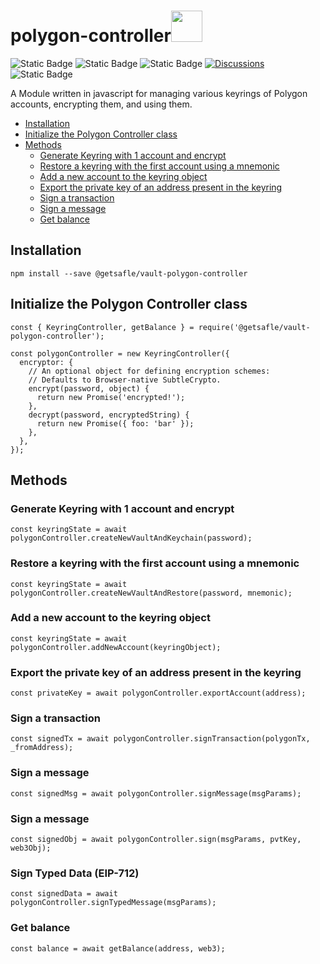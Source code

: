 # polygon-controller<code><a href="https://www.docker.com/" target="_blank"><img height="50" src="https://assets.coingecko.com/coins/images/4713/small/matic-token-icon.png?1624446912"></a></code>

<img alt="Static Badge" src="https://img.shields.io/badge/version-v1.2.6-blue">  <img alt="Static Badge" src="https://img.shields.io/badge/nvm-v6.0.6-red">  <img alt="Static Badge" src="https://img.shields.io/badge/License-MIT-green">   [![Discussions][discussions-badge]][discussions-link]
 <img alt="Static Badge" src="https://img.shields.io/badge/polygon_controller-documentation-purple">   

A Module written in javascript for managing various keyrings of Polygon accounts, encrypting them, and using them.

- [Installation](#installation)
- [Initialize the Polygon Controller class](#initialize-the-polygon-controller-class)
- [Methods](#methods)
  - [Generate Keyring with 1 account and encrypt](#generate-keyring-with-1-account-and-encrypt)
  - [Restore a keyring with the first account using a mnemonic](#restore-a-keyring-with-the-first-account-using-a-mnemonic)
  - [Add a new account to the keyring object](#add-a-new-account-to-the-keyring-object)
  - [Export the private key of an address present in the keyring](#export-the-private-key-of-an-address-present-in-the-keyring)
  - [Sign a transaction](#sign-a-transaction)
  - [Sign a message](#sign-a-message)
  - [Get balance](#get-balance)


## Installation

`npm install --save @getsafle/vault-polygon-controller`

## Initialize the Polygon Controller class

```
const { KeyringController, getBalance } = require('@getsafle/vault-polygon-controller');

const polygonController = new KeyringController({
  encryptor: {
    // An optional object for defining encryption schemes:
    // Defaults to Browser-native SubtleCrypto.
    encrypt(password, object) {
      return new Promise('encrypted!');
    },
    decrypt(password, encryptedString) {
      return new Promise({ foo: 'bar' });
    },
  },
});
```

## Methods

### Generate Keyring with 1 account and encrypt

```
const keyringState = await polygonController.createNewVaultAndKeychain(password);
```

### Restore a keyring with the first account using a mnemonic

```
const keyringState = await polygonController.createNewVaultAndRestore(password, mnemonic);
```

### Add a new account to the keyring object

```
const keyringState = await polygonController.addNewAccount(keyringObject);
```

### Export the private key of an address present in the keyring

```
const privateKey = await polygonController.exportAccount(address);
```

### Sign a transaction

```
const signedTx = await polygonController.signTransaction(polygonTx, _fromAddress);
```

### Sign a message

```
const signedMsg = await polygonController.signMessage(msgParams);
```

### Sign a message

```
const signedObj = await polygonController.sign(msgParams, pvtKey, web3Obj);
```

### Sign Typed Data (EIP-712)

```
const signedData = await polygonController.signTypedMessage(msgParams);
```

### Get balance

```
const balance = await getBalance(address, web3);
```
[discussions-badge]: https://img.shields.io/badge/Code_Quality-passing-rgba
[discussions-link]: https://github.com/getsafle/vault-polygon-controller/actions
